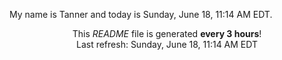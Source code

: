 My name is Tanner and today is Sunday, June 18, 11:14 AM EDT.

<p align="center">This <i>README</i> file is generated <b>every 3 hours</b>!</br>Last refresh: Sunday, June 18, 11:14 AM EDT<br /></p>
